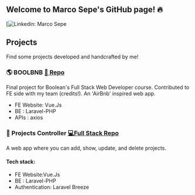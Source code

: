 ## Welcome to Marco Sepe's GitHub page! 🔥


[![Linkedin: Marco Sepe](hhttps://www.linkedin.com/in/marcosepeweb/)


## Projects

Find some projects developed and handcrafted by me!

### 🌎 BOOLBNB   [📄 Repo](<!--https://github.com/AndreaRomano02/boolbnb-front-6-->)
Final project for Boolean's Full Stack Web Developer course. Contributed to FE side with my team (credits!). An 'AirBnb' inspired web app.

- FE Website: Vue.Js
- BE : Laravel-PHP
- APIs : axios

### 🍴 Projects Controller [💻Full Stack Repo ](<!-- https://github.com/masepe95/laravel-api-->)
A web app where you can add, show, update, and delete projects. 

#### Tech stack:
- FE Website:Vue.Js
- BE : Laravel-PHP
- Authentication: Laravel Breeze


<!---
masepe95/masepe95 is a ✨ special ✨ repository because its `README.md` (this file) appears on your GitHub profile.
You can click the Preview link to take a look at your changes.
--->
